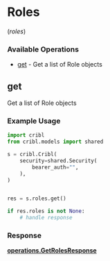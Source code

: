 # Roles
(*roles*)

### Available Operations

* [get](#get) - Get a list of Role objects

## get

Get a list of Role objects

### Example Usage

```python
import cribl
from cribl.models import shared

s = cribl.Cribl(
    security=shared.Security(
        bearer_auth="",
    ),
)


res = s.roles.get()

if res.roles is not None:
    # handle response
```


### Response

**[operations.GetRolesResponse](../../models/operations/getrolesresponse.md)**

